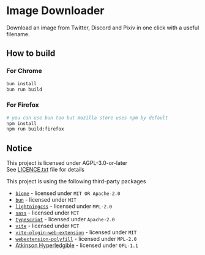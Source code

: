 <!--
Copyright 2025 sby1ce

SPDX-License-Identifier: AGPL-3.0-or-later
-->

# Image Downloader

Download an image from Twitter, Discord and Pixiv in one click with a useful filename. 

## How to build

### For Chrome

```bash
bun install
bun run build
```

### For Firefox

```bash
# you can use bun too but mozilla store uses npm by default
npm install
npm run build:firefox
```

## Notice

This project is licensed under AGPL-3.0-or-later \
See [LICENCE.txt](https://github.com/sby1ce/image-downloader/blob/main/LICENCE.txt) file for details

This project is using the following third-party packages

- [`biome`](https://biomejs.dev/) - licensed under `MIT OR Apache-2.0`
- [`bun`](https://bun.sh/) - licensed under `MIT`
- [`lightningcss`](https://lightningcss.dev/) - licensed under `MPL-2.0`
- [`sass`](https://sass-lang.com/) - licensed under `MIT`
- [`typescript`](https://www.typescriptlang.org/) - licensed under `Apache-2.0`
- [`vite`](https://vitejs.dev/) - licensed under `MIT`
- [`vite-plugin-web-extension`](https://vite-plugin-web-extension.aklinker1.io/) - licensed under `MIT`
- [`webextension-polyfill`](https://www.npmjs.com/package/webextension-polyfill) - licensed under `MPL-2.0`
- [Atkinson Hyperledgible](https://www.brailleinstitute.org/freefont/) - licensed under `OFL-1.1`
